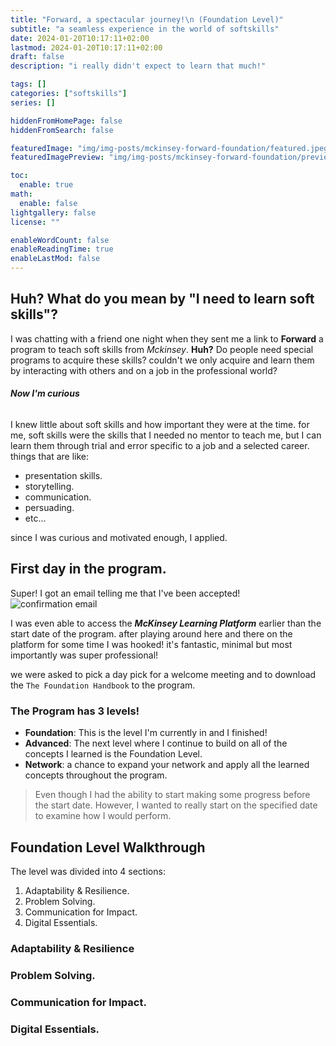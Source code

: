 ```yaml
---
title: "Forward, a spectacular journey!\n (Foundation Level)"
subtitle: "a seamless experience in the world of softskills"
date: 2024-01-20T10:17:11+02:00
lastmod: 2024-01-20T10:17:11+02:00
draft: false
description: "i really didn't expect to learn that much!"

tags: []
categories: ["softskills"]
series: []

hiddenFromHomePage: false
hiddenFromSearch: false

featuredImage: "img/img-posts/mckinsey-forward-foundation/featured.jpeg"
featuredImagePreview: "img/img-posts/mckinsey-forward-foundation/preview.jpeg"

toc:
  enable: true
math:
  enable: false
lightgallery: false
license: ""

enableWordCount: false
enableReadingTime: true
enableLastMod: false
---
```

<!--more-->

## Huh? What do you mean by "I need to learn soft skills"?

I was chatting with a friend one night when they sent me a link to **Forward** a program to teach soft skills from *Mckinsey*.
**Huh?** Do people need special programs to acquire these skills? couldn't we only acquire and learn them by interacting with others and on a job in the professional world?

###### **Now I'm curious**

I knew little about soft skills and how important they were at the time. for me, soft skills were the skills that I needed no mentor to teach me, but I can learn them through trial and error specific to a job and a selected career. things that are like: 
* presentation skills.
* storytelling.
* communication.
* persuading.
* etc...

since I was curious and motivated enough, I applied.

## First day in the program.

Super! I got an email telling me that I've been accepted! 
![confirmation email](img/img-posts/mckinsey-forward-foundation/mckinsey-accepted.png "Yay! I got into the program!")

I was even able to access the ***McKinsey Learning Platform*** earlier than the start date of the program. after playing around here and there on the platform for some time I was hooked! it's fantastic, minimal but most importantly was super professional!

we were asked to pick a day pick for a welcome meeting and to download the `The Foundation Handbook` to the program.

### The Program has 3 levels!
* **Foundation**: This is the level I'm currently in and I finished!
* **Advanced**: The next level where I continue to build on all of the concepts I learned is the Foundation Level.
* **Network**: a chance to expand your network and apply all the learned concepts throughout the program.

> Even though I had the ability to start making some progress before the start date. However, I wanted to really start on the specified date to examine how I would perform.

## Foundation Level Walkthrough
The level was divided into 4 sections:
1. Adaptability & Resilience.
2. Problem Solving.
3. Communication for Impact.
4. Digital Essentials.

### Adaptability & Resilience
### Problem Solving.
### Communication for Impact.
### Digital Essentials.



